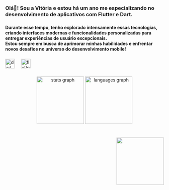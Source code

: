 <h3 align="left">Olá👋! Sou a Vitória e estou há um ano me especializando no desenvolvimento de aplicativos com Flutter e Dart.</h3>

###

<h4 align="left">Durante esse tempo, tenho explorado intensamente essas tecnologias, criando interfaces modernas e funcionalidades personalizadas para entregar experiências de usuário excepcionais. <br>Estou sempre em busca de aprimorar minhas habilidades e enfrentar novos desafios no universo do desenvolvimento mobile!</h4>

###

<div align="left">
  <img src="https://cdn.jsdelivr.net/gh/devicons/devicon/icons/dart/dart-original.svg" height="30" alt="dart logo"  />
  <img width="12" />
  <img src="https://cdn.jsdelivr.net/gh/devicons/devicon/icons/flutter/flutter-original.svg" height="30" alt="flutter logo"  />
</div>

###

<div align="center">
  <img src="https://github-readme-stats.vercel.app/api?username=VitoriaSantanaS&hide_title=false&hide_rank=false&show_icons=true&include_all_commits=true&count_private=true&disable_animations=false&theme=dracula&locale=en&hide_border=false" height="150" alt="stats graph"  />
  <img src="https://github-readme-stats.vercel.app/api/top-langs?username=VitoriaSantanaS&locale=en&hide_title=false&layout=compact&card_width=320&langs_count=5&theme=dracula&hide_border=false" height="150" alt="languages graph"  />
</div>

###

<br clear="both">

<img align="right" height="150" src="https://i.pinimg.com/originals/39/04/44/390444f4b2027868d48aa3b7289a39a6.gif"  />

###
